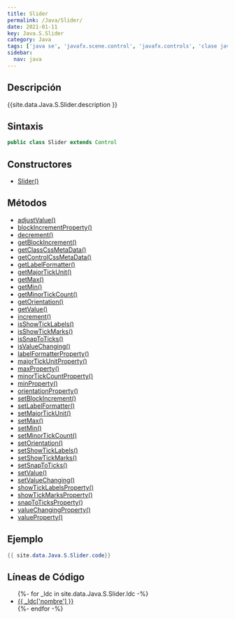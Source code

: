 ```yaml
---
title: Slider
permalink: /Java/Slider/
date: 2021-01-11
key: Java.S.Slider
category: Java
tags: ['java se', 'javafx.scene.control', 'javafx.controls', 'clase java', 'JavaFX 2.0']
sidebar: 
  nav: java
---
```


## Descripción
{{site.data.Java.S.Slider.description }}

## Sintaxis
~~~java
public class Slider extends Control
~~~

## Constructores
* [Slider()](/Java/Slider/Slider/)

## Métodos
* [adjustValue()](/Java/Slider/adjustValue)
* [blockIncrementProperty()](/Java/Slider/blockIncrementProperty)
* [decrement()](/Java/Slider/decrement)
* [getBlockIncrement()](/Java/Slider/getBlockIncrement)
* [getClassCssMetaData()](/Java/Slider/getClassCssMetaData)
* [getControlCssMetaData()](/Java/Slider/getControlCssMetaData)
* [getLabelFormatter()](/Java/Slider/getLabelFormatter)
* [getMajorTickUnit()](/Java/Slider/getMajorTickUnit)
* [getMax()](/Java/Slider/getMax)
* [getMin()](/Java/Slider/getMin)
* [getMinorTickCount()](/Java/Slider/getMinorTickCount)
* [getOrientation()](/Java/Slider/getOrientation)
* [getValue()](/Java/Slider/getValue)
* [increment()](/Java/Slider/increment)
* [isShowTickLabels()](/Java/Slider/isShowTickLabels)
* [isShowTickMarks()](/Java/Slider/isShowTickMarks)
* [isSnapToTicks()](/Java/Slider/isSnapToTicks)
* [isValueChanging()](/Java/Slider/isValueChanging)
* [labelFormatterProperty()](/Java/Slider/labelFormatterProperty)
* [majorTickUnitProperty()](/Java/Slider/majorTickUnitProperty)
* [maxProperty()](/Java/Slider/maxProperty)
* [minorTickCountProperty()](/Java/Slider/minorTickCountProperty)
* [minProperty()](/Java/Slider/minProperty)
* [orientationProperty()](/Java/Slider/orientationProperty)
* [setBlockIncrement()](/Java/Slider/setBlockIncrement)
* [setLabelFormatter()](/Java/Slider/setLabelFormatter)
* [setMajorTickUnit()](/Java/Slider/setMajorTickUnit)
* [setMax()](/Java/Slider/setMax)
* [setMin()](/Java/Slider/setMin)
* [setMinorTickCount()](/Java/Slider/setMinorTickCount)
* [setOrientation()](/Java/Slider/setOrientation)
* [setShowTickLabels()](/Java/Slider/setShowTickLabels)
* [setShowTickMarks()](/Java/Slider/setShowTickMarks)
* [setSnapToTicks()](/Java/Slider/setSnapToTicks)
* [setValue()](/Java/Slider/setValue)
* [setValueChanging()](/Java/Slider/setValueChanging)
* [showTickLabelsProperty()](/Java/Slider/showTickLabelsProperty)
* [showTickMarksProperty()](/Java/Slider/showTickMarksProperty)
* [snapToTicksProperty()](/Java/Slider/snapToTicksProperty)
* [valueChangingProperty()](/Java/Slider/valueChangingProperty)
* [valueProperty()](/Java/Slider/valueProperty)

## Ejemplo
~~~java
{{ site.data.Java.S.Slider.code}}
~~~

## Líneas de Código
<ul>
{%- for _ldc in site.data.Java.S.Slider.ldc -%}
   <li>
       <a href="{{_ldc['url'] }}">{{ _ldc['nombre'] }}</a>
   </li>
{%- endfor -%}
</ul>
